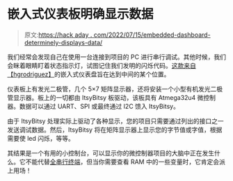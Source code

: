 # 嵌入式仪表板明确显示数据

> 原文:[https://hack aday . com/2022/07/15/embedded-dashboard-determinely-displays-data/](https://hackaday.com/2022/07/15/embedded-dashboard-definitely-displays-data/)

我们经常会发现自己在使用一台连接到项目的 PC 进行串行调试。其他时候，我们会眯着眼睛盯着状态指示灯，试图记住我们发明的闪烁代码。[这款来自【hgrodriguez】](https://github.com/hgrodriguez/embedded-dashboard-console)的嵌入式仪表盘旨在达到中间的某个位置。

仪表板上有发光二极管，几个 5×7 矩阵显示器，还将安装一个小型有机发光二极管显示器。板上的一切都由 ItsyBitsy 板驱动，该板具有 Atmega32u4 微控制器。数据可以通过 UART、SPI 或最终通过 I2C 馈入 ItsyBitsy。

由于 ItsyBitsy 处理实际上驱动了各种显示，您的项目只需要通过列出的接口之一发送调试数据。然后，ItsyBitsy 将在矩阵显示器上显示您的字节值或字值，根据需要使 led 闪烁，等等。

其结果是一个有用的小控制台，可以显示你的微控制器项目的大脑中正在发生什么。它不能代替[全串行终端](https://hackaday.com/2019/12/28/a-pocket-sized-terminal-for-mobile-python-hacking/)，但当你需要查看 RAM 中的一些变量时，它肯定会派上用场！
